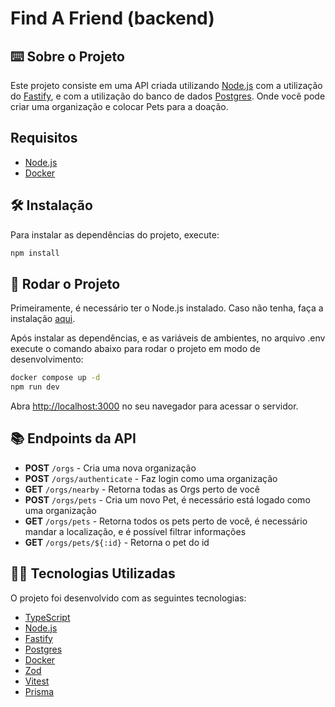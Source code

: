 # Find A Friend (backend)

## ⌨️ Sobre o Projeto

Este projeto consiste em uma API criada utilizando [Node.js](https://nodejs.org/) com a utilização do [Fastify](https://fastify.dev/), e com a utilização do banco de dados [Postgres](https://www.postgresql.org/). Onde você pode criar uma organização e colocar Pets para a doação.

## Requisitos

- [Node.js](https://nodejs.org/)
- [Docker](https://www.docker.com/)

## 🛠️ Instalação

Para instalar as dependências do projeto, execute:

```bash
npm install
```

## 🚀 Rodar o Projeto

Primeiramente, é necessário ter o Node.js instalado. Caso não tenha, faça a instalação [aqui](https://nodejs.org/en/download/).

Após instalar as dependências, e as variáveis de ambientes, no arquivo .env  execute o comando abaixo para rodar o projeto em modo de desenvolvimento:

```bash
docker compose up -d
npm run dev
```

Abra [http://localhost:3000](http://localhost:3333) no seu navegador para acessar o servidor.

## 📚 Endpoints da API

- **POST** `/orgs` - Cria uma nova organização
- **POST** `/orgs/authenticate` - Faz login como uma organização
- **GET** `/orgs/nearby` - Retorna todas as Orgs perto de você
- **POST** `/orgs/pets` - Cria um novo Pet, é necessário está logado como uma organização
- **GET** `/orgs/pets` - Retorna todos os pets perto de você, é necessário mandar a localização, e é possível filtrar informações
- **GET** `/orgs/pets/${:id}` - Retorna o pet do id

## 🧑‍💻 Tecnologias Utilizadas

O projeto foi desenvolvido com as seguintes tecnologias:
- [TypeScript](https://www.typescriptlang.org/)
- [Node.js](https://nodejs.org/)
- [Fastify](https://fastify.dev/)
- [Postgres](https://www.postgresql.org/)
- [Docker](https://www.docker.com/)
- [Zod](https://zod.dev/)
- [Vitest](https://vitest.dev/)
- [Prisma](https://www.prisma.io/)

